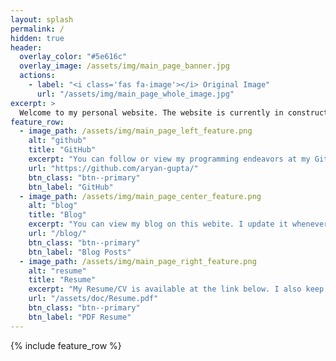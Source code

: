 ```yaml
---
layout: splash
permalink: /
hidden: true
header:
  overlay_color: "#5e616c"
  overlay_image: /assets/img/main_page_banner.jpg
  actions:
    - label: "<i class='fas fa-image'></i> Original Image"
      url: "/assets/img/main_page_whole_image.jpg"
excerpt: >
  Welcome to my personal website. The website is currently in construction so you may see incompleat sections, incorrekt information, and bad for<span style="font-family:monospace">matt</span>ing.<br />
feature_row:
  - image_path: /assets/img/main_page_left_feature.png
    alt: "github"
    title: "GitHub"
    excerpt: "You can follow or view my programming endeavors at my GitHub linked below. This website is also hosted by Github!"
    url: "https://github.com/aryan-gupta/"
    btn_class: "btn--primary"
    btn_label: "GitHub"
  - image_path: /assets/img/main_page_center_feature.png
    alt: "blog"
    title: "Blog"
    excerpt: "You can view my blog on this webite. I update it whenever I have a musing that I want to share with the world"
    url: "/blog/"
    btn_class: "btn--primary"
    btn_label: "Blog Posts"
  - image_path: /assets/img/main_page_right_feature.png
    alt: "resume"
    title: "Resume"
    excerpt: "My Resume/CV is available at the link below. I also keep a version-tracked respository on my GitHub page."
    url: "/assets/doc/Resume.pdf"
    btn_class: "btn--primary"
    btn_label: "PDF Resume"      
---
```


{% include feature_row %}
